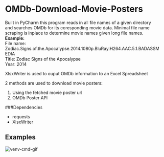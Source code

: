 # OMDb-Download-Movie-Posters

Built in PyCharm this program reads in all file names of a given directory and searches OMDb for its coresponding movie data. Minimal file name scraping is inplace to determine movie names given long file names.
<br>
<b>Example:</b>
<br>
File name: Zodiac.Signs.of.the.Apocalypse.2014.1080p.BluRay.H264.AAC.5.1.BADASSMEDIA<br>
Title: Zodiac Signs of the Apocalypse<br>
Year: 2014
<br>

XlsxWriter is used to ouput OMDb information to an Excel Spreadsheet

2 methods are used to download movie posters:
1. Using the fetched movie poster url
2. OMDb Poster API 


###Dependencies
* requests
* XlsxWriter


## Examples
![venv-cmd-gif](https://github.com/chilledwilba/OMDb-Download-Movie-Posters/blob/master/images/venv-cmd-gif.gif)


